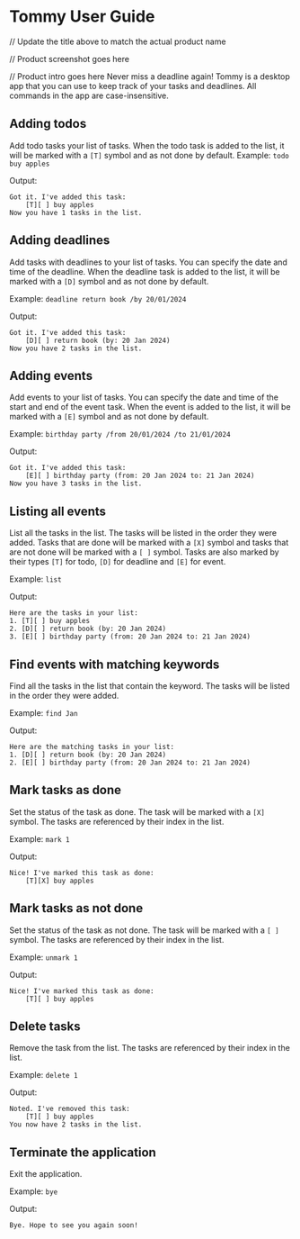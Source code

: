 # Tommy User Guide

// Update the title above to match the actual product name

// Product screenshot goes here

// Product intro goes here
Never miss a deadline again!
Tommy is a desktop app that you can use to keep track of your tasks and deadlines. All commands in the app are 
case-insensitive.

## Adding todos
Add todo tasks your list of tasks. When the todo task is added to the list, it will be marked with a `[T]` symbol
and as not done by default.
Example: `todo buy apples`

Output:
```
Got it. I've added this task:
    [T][ ] buy apples
Now you have 1 tasks in the list.
```

## Adding deadlines
Add tasks with deadlines to your list of tasks. You can specify the date and time of the deadline. When the deadline
task is added to the list, it will be marked with a `[D]` symbol and as not done by default.

Example: `deadline return book /by 20/01/2024`

Output:
```
Got it. I've added this task:
    [D][ ] return book (by: 20 Jan 2024)
Now you have 2 tasks in the list.
```

## Adding events
Add events to your list of tasks. You can specify the date and time of the start and end of the event task. 
When the event is added to the list, it will be marked with a `[E]` symbol and as not done by default.

Example: `birthday party /from 20/01/2024 /to 21/01/2024`

Output:
```
Got it. I've added this task:
    [E][ ] birthday party (from: 20 Jan 2024 to: 21 Jan 2024)
Now you have 3 tasks in the list.
```

## Listing all events
List all the tasks in the list. The tasks will be listed in the order they were added. Tasks that are
done will be marked with a `[X]` symbol and tasks that are not done will be marked with a `[ ]` symbol.
Tasks are also marked by their types `[T]` for todo, `[D]` for deadline and `[E]` for event.

Example: `list`

Output:
```
Here are the tasks in your list:
1. [T][ ] buy apples
2. [D][ ] return book (by: 20 Jan 2024)
3. [E][ ] birthday party (from: 20 Jan 2024 to: 21 Jan 2024)
```

## Find events with matching keywords
Find all the tasks in the list that contain the keyword. The tasks will be listed in the order they were added.

Example: `find Jan`

Output:
```
Here are the matching tasks in your list:
1. [D][ ] return book (by: 20 Jan 2024)
2. [E][ ] birthday party (from: 20 Jan 2024 to: 21 Jan 2024)
```

## Mark tasks as done
Set the status of the task as done. The task will be marked with a `[X]` symbol. The tasks are referenced by their index
in the list.

Example: `mark 1`

Output:
```
Nice! I've marked this task as done:
    [T][X] buy apples
```

## Mark tasks as not done
Set the status of the task as not done. The task will be marked with a `[ ]` symbol. The tasks are referenced by their 
index in the list.

Example: `unmark 1`

Output:
```
Nice! I've marked this task as done:
    [T][ ] buy apples
```

## Delete tasks
Remove the task from the list. The tasks are referenced by their index in the list.

Example: `delete 1`

Output:
```
Noted. I've removed this task:
    [T][ ] buy apples
You now have 2 tasks in the list.
```

## Terminate the application
Exit the application.

Example: `bye`

Output:
```
Bye. Hope to see you again soon!
```